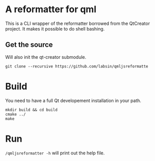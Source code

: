 # A reformatter for qml

This is a CLI wrapper of the reformatter borrowed from the QtCreator project.
It makes it possible to do shell bashing.

## Get the source

Will also init the qt-creator submodule.
 
```
git clone --recursive https://github.com/labsin/qmljsreformatte
```

# Build

You need to have a full Qt developement installation in your path.

```
mkdir build && cd build
cmake ../
make
```

# Run

`/qmljsreformatter -h` will print out the help file.
